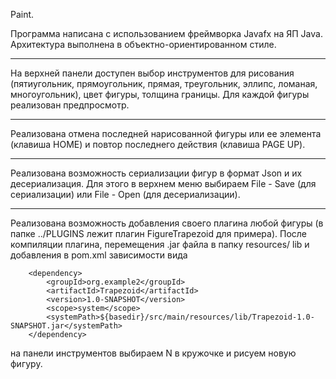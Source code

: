 Paint.

Программа написана с использованием фреймворка Javafx на ЯП Java. Архитектура выполнена в
объектно-ориентированном стиле.
_________________
На верхней панели доступен выбор инструментов для рисования (пятиугольник, прямоугольник, прямая,
треугольник, эллипс, ломаная, многоугольник), цвет фигуры, толщина границы.
Для каждой фигуры реализован предпросмотр.
_________________
Реализована отмена последней нарисованной фигуры или ее элемента (клавиша HOME) и повтор последнего 
действия (клавишa PAGE UP).
_________________
Реализована возможность сериализации фигур в формaт Json и их десериализация. Для этого в верхнем
меню выбираем File - Save (для сериализации) или File - Open (для десериализации).
_________________
Реализована возможность добавления своего плагина любой фигуры (в папке ../PLUGINS лежит плагин 
FigureTrapezoid для примера). После компиляции плагина, перемещения .jar файла в папку resources/
lib и добавления в pom.xml зависимости вида

        <dependency>
            <groupId>org.example2</groupId>
            <artifactId>Trapezoid</artifactId>
            <version>1.0-SNAPSHOT</version>
            <scope>system</scope>
            <systemPath>${basedir}/src/main/resources/lib/Trapezoid-1.0-SNAPSHOT.jar</systemPath>
        </dependency>
        
на панели инструментов выбираем N в кружочке и рисуем новую фигуру.
